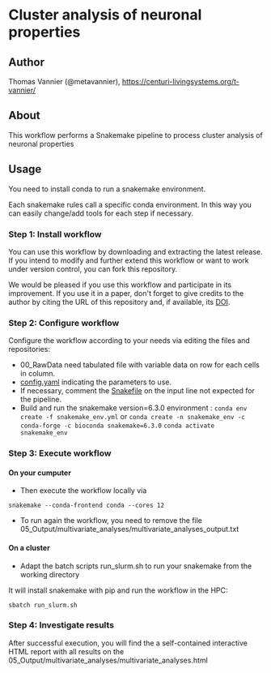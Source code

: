 # Cluster analysis of neuronal properties 

## Author

Thomas Vannier (@metavannier), https://centuri-livingsystems.org/t-vannier/

## About

This workflow performs a Snakemake pipeline to process cluster analysis of neuronal properties 

## Usage

You need to install conda to run a snakemake environment.

Each snakemake rules call a specific conda environment. In this way you can easily change/add tools for each step if necessary. 

### Step 1: Install workflow

You can use this workflow by downloading and extracting the latest release. If you intend to modify and further extend this workflow or want to work under version control, you can fork this repository.

We would be pleased if you use this workflow and participate in its improvement. If you use it in a paper, don't forget to give credits to the author by citing the URL of this repository and, if available, its [DOI](https://).

### Step 2: Configure workflow

Configure the workflow according to your needs via editing the files and repositories:
- 00_RawData need tabulated file with variable data on row for each cells in column.
- [config.yaml](/config.yaml) indicating the parameters to use.
- If necessary, comment the [Snakefile](/Snakefile) on the input line not expected for the pipeline.
- Build and run the snakemake version=6.3.0 environment :
`conda env create -f snakemake_env.yml` or `conda create -n snakemake_env -c conda-forge -c bioconda snakemake=6.3.0`
`conda activate snakemake_env`

### Step 3: Execute workflow

#### On your cumputer

- Then execute the workflow locally via

`snakemake --conda-frontend conda --cores 12`

- To run again the workflow, you need to remove the file  05_Output/multivariate_analyses/multivariate_analyses_output.txt

#### On a cluster

- Adapt the batch scripts run_slurm.sh to run your snakemake from the working directory

It will install snakemake with pip and run the workflow in the HPC:

`sbatch run_slurm.sh`

### Step 4: Investigate results

After successful execution, you will find the a self-contained interactive HTML report with all results on the 05_Output/multivariate_analyses/multivariate_analyses.html

